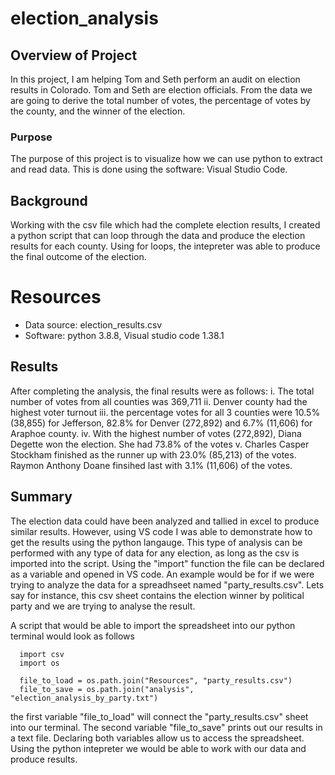# election_analysis

## Overview of Project 
In this project, I am helping Tom and Seth perform an audit on election results in Colorado. Tom and Seth are election officials. From the data we are going to derive the total number of votes, the percentage of votes by the county, and the winner of the election.

### Purpose
The purpose of this project is to visualize how we can use python to extract and read data. This is done using the software: Visual Studio Code.

## Background
Working with the csv file which had the complete election results, I created a python script that can loop through the data and produce the election results for each county. Using for loops, the intepreter was able to produce the final outcome of the election.  

# Resources
- Data source: election_results.csv
- Software: python 3.8.8, Visual studio code 1.38.1

## Results
After completing the analysis, the final results were as follows:
i. The total number of votes from all counties was 369,711
ii. Denver county had the highest voter turnout 
iii. the percentage votes for all 3 counties were 10.5% (38,855) for Jefferson, 82.8% for Denver (272,892) and 6.7% (11,606) for Araphoe county.
iv. With the highest number of votes (272,892), Diana Degette won the election. She had 73.8% of the votes
v. Charles Casper Stockham finished as the runner up with 23.0% (85,213) of the votes. Raymon Anthony Doane finsihed last with 3.1% (11,606) of the votes. 

## Summary
The election data could have been analyzed and tallied in excel to produce similar results. However, using VS code I was able to demonstrate how to get the results using the python langauge. This type of analysis can be performed with any type of data for any election, as long as the csv is imported into the script. Using the "import" function the file can be declared as a variable and opened in VS code. An example would be for if we were trying to analyze the data for a spreadhseet named "party_results.csv". Lets say for instance, this csv sheet contains the election winner by political party and we are trying to analyse the result. 

A script that would be able to import the spreadsheet into our python terminal would look as follows

      import csv
      import os
      
      file_to_load = os.path.join("Resources", "party_results.csv")
      file_to_save = os.path.join("analysis", "election_analysis_by_party.txt")
      
the first variable "file_to_load" will connect the "party_results.csv" sheet into our terminal. The second variable "file_to_save" prints out our results in a text file. Declaring both variables allow us to access the spreadsheet. Using the python intepreter we would be able to work with our data and produce results. 
